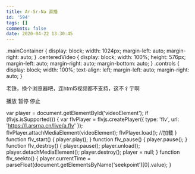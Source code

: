```yaml
---
title: Ar-Sr-Na 直播
id: '594'
tags: []
comments: false
date: 2020-04-22 13:30:45
---
```


  .mainContainer { display: block; width: 1024px; margin-left: auto; margin-right: auto; } .centeredVideo { display: block; width: 100%; height: 576px; margin-left: auto; margin-right: auto; margin-bottom: auto; } .controls { display: block; width: 100%; text-align: left; margin-left: auto; margin-right: auto; } 

老铁，换个浏览器吧，连html5视频都不支持，这不彳亍啊

  

播放 暂停 停止

var player = document.getElementById('videoElement'); if (flvjs.isSupported()) { var flvPlayer = flvjs.createPlayer({ type: 'flv', url: 'https://l.arsrna.cn/live/a.flv' }); flvPlayer.attachMediaElement(videoElement); flvPlayer.load(); //加载 } function flv\_start() { player.play(); } function flv\_pause() { player.pause(); } function flv\_destroy() { player.pause(); player.unload(); player.detachMediaElement(); player.destroy(); player = null; } function flv\_seekto() { player.currentTime = parseFloat(document.getElementsByName('seekpoint')\[0\].value); }